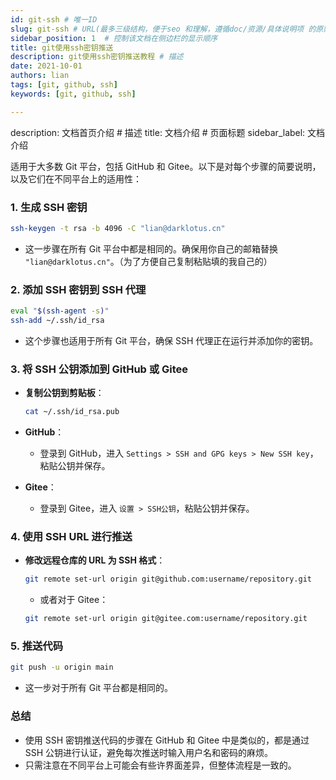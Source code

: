 ```yaml
---
id: git-ssh # 唯一ID
slug: git-ssh # URL(最多三级结构，便于seo 和理解，遵循doc/资源/具体说明项 的原则)
sidebar_position: 1  # 控制该文档在侧边栏的显示顺序
title: git使用ssh密钥推送
description: git使用ssh密钥推送教程 # 描述
date: 2021-10-01
authors: lian
tags: [git, github, ssh]
keywords: [git, github, ssh]

---
```



description: 文档首页介绍 # 描述
title: 文档介绍 # 页面标题
sidebar_label: 文档介绍

适用于大多数 Git 平台，包括 GitHub 和 Gitee。以下是对每个步骤的简要说明，以及它们在不同平台上的适用性：

### 1. 生成 SSH 密钥

```bash
ssh-keygen -t rsa -b 4096 -C "lian@darklotus.cn"
```
- 这一步骤在所有 Git 平台中都是相同的。确保用你自己的邮箱替换 `"lian@darklotus.cn"`。（为了方便自己复制粘贴填的我自己的）

### 2. 添加 SSH 密钥到 SSH 代理

```bash
eval "$(ssh-agent -s)"
ssh-add ~/.ssh/id_rsa
```
- 这个步骤也适用于所有 Git 平台，确保 SSH 代理正在运行并添加你的密钥。

### 3. 将 SSH 公钥添加到 GitHub 或 Gitee

- **复制公钥到剪贴板**：
  ```bash
  cat ~/.ssh/id_rsa.pub
  ```

- **GitHub**：
  - 登录到 GitHub，进入 `Settings > SSH and GPG keys > New SSH key`，粘贴公钥并保存。

- **Gitee**：
  - 登录到 Gitee，进入 `设置 > SSH公钥`，粘贴公钥并保存。

### 4. 使用 SSH URL 进行推送

- **修改远程仓库的 URL 为 SSH 格式**：
  ```bash
  git remote set-url origin git@github.com:username/repository.git
  ```
  - 或者对于 Gitee：
  ```bash
  git remote set-url origin git@gitee.com:username/repository.git
  ```

### 5. 推送代码

```bash
git push -u origin main
```
- 这一步对于所有 Git 平台都是相同的。

### 总结

- 使用 SSH 密钥推送代码的步骤在 GitHub 和 Gitee 中是类似的，都是通过 SSH 公钥进行认证，避免每次推送时输入用户名和密码的麻烦。
- 只需注意在不同平台上可能会有些许界面差异，但整体流程是一致的。
